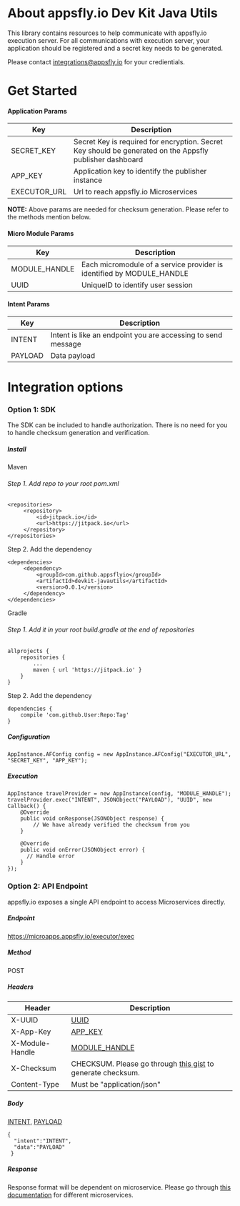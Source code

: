 # About appsfly.io Dev Kit Java Utils
This library contains resources to help communicate with appsfly.io execution server.
For all communications with execution server, your application should be registered and a secret key needs to be generated. 

Please contact integrations@appsfly.io for your credientials.

#  Get Started
 <a name="SECRET_KEY"></a><a name="APP_KEY"></a><a name="EXECUTOR_URL"></a>
#### Application Params
| Key | Description |
| --- | --- |
| SECRET_KEY   | Secret Key is required for encryption. Secret Key should be generated on the Appsfly publisher dashboard |
| APP_KEY  | Application key to identify the publisher instance|
| EXECUTOR_URL | Url to reach appsfly.io Microservices |

**NOTE:** Above params are needed for checksum generation. Please refer to the methods mention below.

 <a name="MODULE_HANDLE"></a> <a name="UUID"></a>
#### Micro Module Params

| Key | Description |
| --- | --- |
| MODULE_HANDLE  | Each micromodule of a service provider is identified by MODULE_HANDLE |
| UUID  | UniqueID to identify user session|

 <a name="INTENT"></a> <a name="PAYLOAD"></a>
#### Intent Params
| Key | Description |
| --- | --- |
| INTENT | Intent is like an endpoint you are accessing to send message |
| PAYLOAD | Data payload |

# Integration options  

### Option 1: SDK
The SDK can be included to handle authorization. There is no need for you to handle checksum generation and verification.

##### Install

Maven
###### Step 1. Add repo to your root pom.xml
```
<repositories>
     <repository>
         <id>jitpack.io</id>
         <url>https://jitpack.io</url>
     </repository>
</repositories>
```

Step 2. Add the dependency
```
<dependencies>
     <dependency>
         <groupId>com.github.appsflyio</groupId>
         <artifactId>devkit-javautils</artifactId>
         <version>0.0.1</version>
     </dependency>
</dependencies>
```

Gradle
###### Step 1. Add it in your root build.gradle at the end of repositories
```
allprojects {
	repositories {
		...
		maven { url 'https://jitpack.io' }
	}
}
```

Step 2. Add the dependency
```
dependencies {
	compile 'com.github.User:Repo:Tag'
}

```

##### Configuration
```
AppInstance.AFConfig config = new AppInstance.AFConfig("EXECUTOR_URL", "SECRET_KEY", "APP_KEY");
```  
##### Execution
```
AppInstance travelProvider = new AppInstance(config, "MODULE_HANDLE");
travelProvider.exec("INTENT", JSONObject("PAYLOAD"), "UUID", new Callback() {
    @Override
    public void onResponse(JSONObject response) {
        // We have already verified the checksum from you
    }

    @Override
    public void onError(JSONObject error) {
      // Handle error
    }
});
```

### Option 2: API Endpoint
appsfly.io exposes a single API endpoint to access Microservices directly.

##### Endpoint
https://microapps.appsfly.io/executor/exec

##### Method
POST

##### Headers
| Header | Description |
| --- | --- |
| X-UUID | [UUID](#UUID) |
| X-App-Key | [APP_KEY](#APP_KEY)|
| X-Module-Handle | [MODULE_HANDLE](#MODULE_HANDLE)|
| X-Checksum | CHECKSUM. Please go through [this gist](https://gist.github.com/prateektc/95e649649ee819b300914de76330369b) to generate checksum. |
| Content-Type | Must be "application/json" |

##### Body
[INTENT](#INTENT), [PAYLOAD](#PAYLOAD)
``` 
{
  "intent":"INTENT",
  "data":"PAYLOAD"
 } 
 ```

##### Response
Response format will be dependent on microservice. Please go through [this documentation](https://github.com/appsflyio/devkit-javautils/blob/master/MICROSERVICE_SPEC.md) for different microservices.
